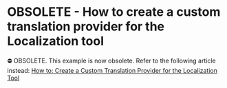 
# OBSOLETE - How to create a custom translation provider for the Localization tool


⛔ OBSOLETE. This example is now obsolete. Refer to the following article instead: [How to: Create a Custom Translation Provider for the Localization Tool](https://docs.devexpress.com/eXpressAppFramework/113310/localization/how-to-create-a-custom-translation-provider-for-the-localization-tool)
